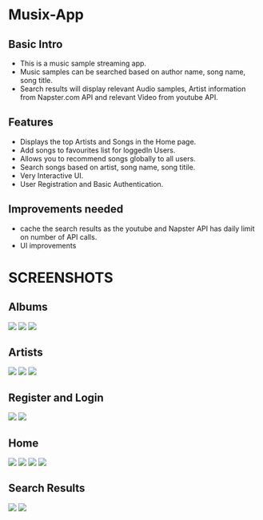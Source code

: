 # Musix-App

## Basic Intro

- This is a music sample streaming app. 
- Music samples can be searched based on author name, song name, song title.
- Search results will display relevant Audio samples, Artist information from Napster.com API and relevant Video from youtube API.  

## Features
- Displays the top Artists and Songs in the Home page.
- Add songs to favourites list for loggedIn Users.
- Allows you to recommend songs globally to all users.
- Search songs based on artist, song name, song titile.
- Very Interactive UI.
- User Registration and Basic Authentication.
## Improvements needed
- cache the search results as the youtube and Napster API has daily limit on number of API calls.
- UI improvements

# SCREENSHOTS
## Albums
![](images/albums-page.png)
![](images/albums-page-videos.png)
![](images/artist-albums.png)
 

## Artists
![](images/artist-info.png)
![](images/artist-videos.png)
![](images/artist-songs.png)

## Register and Login 
![](images/register.png)
![](images/login.png)

## Home 
![](images/home-page-carousel.png)
![](images/home-page-2.png)
![](images/home-page-3.png)
![](images/home-page-4.png)


## Search Results 
![](images/search-result.png)
![](images/search-result-videos.png)


